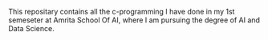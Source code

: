 This repositary contains all the c-programming I have done in my 1st semeseter at Amrita School Of AI, where I am pursuing the degree of AI and Data Science.
